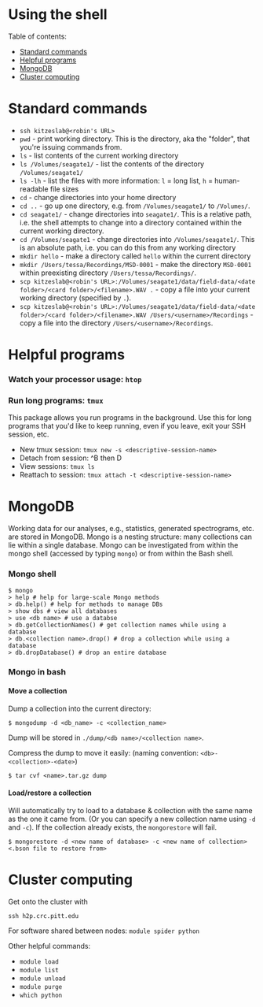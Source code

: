# Using the shell

Table of contents:

* [Standard commands](#standard-commands)
* [Helpful programs](#helpful-programs)
* [MongoDB](#mongodb)
* [Cluster computing](#cluster-computing)

# Standard commands

* `ssh kitzeslab@<robin's URL>`
* `pwd` - print working directory. This is the directory, aka the "folder", that you're issuing commands from.
* `ls` - list contents of the current working directory
* `ls /Volumes/seagate1/` - list the contents of the directory `/Volumes/seagate1/`
* `ls -lh` - list the files with more information: `l` = long list, `h` = human-readable file sizes
* `cd` - change directories into your home directory
* `cd ..` - go up one directory, e.g. from `/Volumes/seagate1/` to `/Volumes/`.
* `cd seagate1/` - change directories into `seagate1/`. This is a relative path, i.e. the shell attempts to change into a directory contained within the current working directory.
* `cd /Volumes/seagate1` - change directories into `/Volumes/seagate1/`. This is an absolute path, i.e. you can do this from any working directory
* `mkdir hello` - make a directory called `hello` within the current directory
* `mkdir /Users/tessa/Recordings/MSD-0001` - make the directory `MSD-0001` within preexisting directory `/Users/tessa/Recordings/`. 
* `scp kitzeslab@<robin's URL>:/Volumes/seagate1/data/field-data/<date folder>/<card folder>/<filename>.WAV .` - copy a file into your current working directory (specified by `.`). 
* `scp kitzeslab@<robin's URL>:/Volumes/seagate1/data/field-data/<date folder>/<card folder>/<filename>.WAV /Users/<username>/Recordings` - copy a file into the directory `/Users/<username>/Recordings`.

# Helpful programs

### Watch your processor usage: `htop`

### Run long programs: `tmux`

This package allows you run programs in the background. Use this for long programs that you'd like to keep running, even if you leave, exit your SSH session, etc.

* New tmux session: `tmux new -s <descriptive-session-name>`
* Detach from session: ^B then D
* View sessions: `tmux ls`
* Reattach to session: `tmux attach -t <descriptive-session-name>`

# MongoDB

Working data for our analyses, e.g., statistics, generated spectrograms, etc. are stored in MongoDB. Mongo is a nesting structure: many collections can lie within a single database. Mongo can be investigated from within the mongo shell (accessed by typing `mongo`) or from within the Bash shell.

### Mongo shell

```
$ mongo
> help # help for large-scale Mongo methods
> db.help() # help for methods to manage DBs
> show dbs # view all databases
> use <db name> # use a databse
> db.getCollectionNames() # get collection names while using a database
> db.<collection name>.drop() # drop a collection while using a database
> db.dropDatabase() # drop an entire database
```


### Mongo in bash

#### Move a collection
Dump a collection into the current directory:
```
$ mongodump -d <db_name> -c <collection_name>
```

Dump will be stored in `./dump/<db name>/<collection name>`.

Compress the dump to move it easily: (naming convention: `<db>-<collection>-<date>`)

```
$ tar cvf <name>.tar.gz dump
```


#### Load/restore a collection

Will automatically try to load to a database & collection with the same name as the one it came from. (Or you can specify a new collection name using `-d` and `-c`). If the collection already exists, the `mongorestore` will fail.

```
$ mongorestore -d <new name of database> -c <new name of collection> <.bson file to restore from>
```


# Cluster computing

Get onto the cluster with 
```
ssh h2p.crc.pitt.edu
```

For software shared between nodes:
`module spider python` 

Other helpful commands:
* `module load`
* `module list`
* `module unload` 
* `module purge`
* `which python`